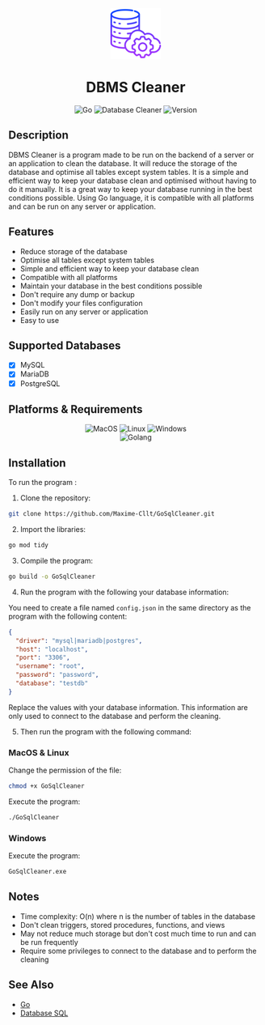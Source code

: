 <div align=center>
<img src="/assets/dbcleaner.png" width="100px" height="100px"  alt="DBCleaner" align="center" />
<h1>DBMS Cleaner</h1>
</div>


<div align="center">
    <img src="https://img.shields.io/badge/Go-00ADD8?style=for-the-badge&logo=go&logoColor=white" alt="Go" />
    <img src="https://img.shields.io/badge/Database-Cleaner-53a863?style=for-the-badge" alt="Database Cleaner" />
    <img src="https://img.shields.io/badge/Version-1.0.0-informational?style=for-the-badge" alt="Version" />
</div>

## Description

DBMS Cleaner is a program made to be run on the backend of a server or an application to clean the database. It will
reduce
the storage of the database and optimise all tables except system tables. It is a simple and efficient way to keep your
database clean and optimised without having to do it manually. It is a great way to keep your database running in the
best
conditions possible. Using Go language, it is compatible with all platforms and can be run on any server or application.


## Features

<ul>
<li>Reduce storage of the database</li>
<li>Optimise all tables except system tables</li>
<li>Simple and efficient way to keep your database clean</li>
<li>Compatible with all platforms</li>
<li>Maintain your database in the best conditions possible</li>
<li>Don't require any dump or backup</li>
<li>Don't modify your files configuration</li>
<li>Easily run on any server or application</li>
<li>Easy to use</li>
</ul>

## Supported Databases

- [x] MySQL
- [x] MariaDB
- [x] PostgreSQL

## Platforms & Requirements

<div align="center">
<img src="https://img.shields.io/badge/OS-MacOS-informational?style=flat&logo=apple&logoColor=white&color=53a863" alt="MacOS" />
<img src="https://img.shields.io/badge/OS-Linux-informational?style=flat&logo=linux&logoColor=white&color=53a863" alt="Linux" />
<img src="https://img.shields.io/badge/OS-Windows-informational?style=flat&logo=windows&logoColor=white&color=53a863" alt="Windows" />
</div>

<div align="center">
<img src="https://img.shields.io/badge/Golang-1.16-informational?style=flat&logo=go&logoColor=white&color=53a863" alt="Golang" />
</div>

## Installation

To run the program :

1. Clone the repository:

```bash
git clone https://github.com/Maxime-Cllt/GoSqlCleaner.git
```

2. Import the libraries:

```bash
go mod tidy
```

3. Compile the program:

```bash
go build -o GoSqlCleaner
```

4. Run the program with the following your database information:

You need to create a file named `config.json` in the same directory as the program with the following content:

```json
{
  "driver": "mysql|mariadb|postgres",
  "host": "localhost",
  "port": "3306",
  "username": "root",
  "password": "password",
  "database": "testdb"
}
```

Replace the values with your database information. This information are only used to connect to the database and
perform the cleaning.

5. Then run the program with the following command:

### MacOS & Linux

Change the permission of the file:

```bash
chmod +x GoSqlCleaner
```

Execute the program:

```bash
./GoSqlCleaner
```

### Windows

Execute the program:

```bash
GoSqlCleaner.exe
```

## Notes

- Time complexity: O(n) where n is the number of tables in the database
- Don't clean triggers, stored procedures, functions, and views
- May not reduce much storage but don't cost much time to run and can be run frequently
- Require some privileges to connect to the database and to perform the cleaning

## See Also

<ul>

<li><a href="https://go.dev/">Go</a></li>
<li><a href="https://golang.org/pkg/database/sql/">Database SQL</a></li>
</ul>


